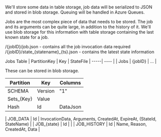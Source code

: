 We'll store some data in table storage, job data will be serialized to JSON and stored in blob storage. 
Queuing will be handled in Azure Queues.

Jobs are the most complex piece of data that needs to be stored.
The job and its arguments can be quite large, in addition to the history of it. We'll use blob storage for this information
with table storage containing the last known state for a job.


/{jobID}/job.json
	- contains all the job invocation data required
/{jobID}/state_{statename}_{ts}.json
	- contains the latest state information

Jobs Table
| PartitionKey | Key | StateFile
| -----| ---- |
| Jobs | {jobID} | ...  |

These can be stored in blob storage.

| Partition | Key | Columns |
| --------- | --- | ------- |
| SCHEMA | Version | "1" |
| Sets_{Key} | Value |
| Hash | Id | DataJson |





| JOB_DATA | Id | InvocationData, Arguments, CreatedAt, ExpireAt, (StateId, StateName) |
| JOB_{state} | Id | |
| JOB_HISTORY | Id | Name, Reason, CreatedAt, Data |